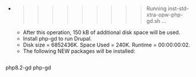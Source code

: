* >>>>>>>>> Running inst-std-xtra-opw-php-gd.sh ...
  * After this operation, 150 kB of additional disk space will be used.
  * Install php-gd to run Drupal.
  * Disk size = 6852436K. Space Used = 240K. Runtime = 00:00:00:02.
  * The following NEW packages will be installed:
  ```bash
php8.2-gd php-gd
  ```
